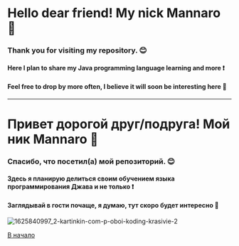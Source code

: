 # **Hello dear friend! My nick Mannaro :wolf:**
### Thank you for visiting my repository. :blush:
#### Here I plan to share my Java programming language learning and more :exclamation:
#### Feel free to drop by more often, I believe it will soon be interesting here :wolf:
____________________________________________________________________________________
# **Привет дорогой друг/подруга! Мой ник Mannaro :wolf:**
### Спасибо, что посетил(а) мой репозиторий. :blush:
#### Здесь я планирую делиться своим обучением языка программирования Джава и не только :exclamation:
#### Заглядывай в гости почаще, я думаю, тут скоро будет интересно :wolf:

![1625840997_2-kartinkin-com-p-oboi-koding-krasivie-2](https://github.com/mannaro/trivium1984-gmail.com/assets/818808/ffe33442-389e-439f-9440-8c5bfc2b0942)

[В начало](#hello-dear-friend-wave)